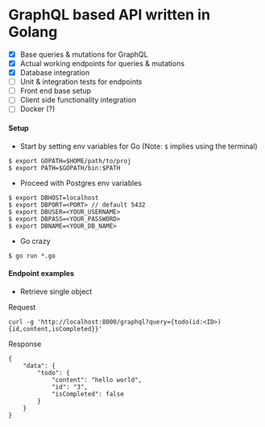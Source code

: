# GraphQL based API written in Golang

- [x] Base queries & mutations for GraphQL
- [x] Actual working endpoints for queries & mutations
- [x] Database integration
- [ ] Unit & integration tests for endpoints
- [ ] Front end base setup
- [ ] Client side functionality integration
- [ ] Docker (?)

#### Setup

* Start by setting env variables for Go (Note: `$` implies using the terminal)

```
$ export GOPATH=$HOME/path/to/proj
$ export PATH=$GOPATH/bin:$PATH
```

* Proceed with Postgres env variables

```
$ export DBHOST=localhost
$ export DBPORT=<PORT> // default 5432
$ export DBUSER=<YOUR_USERNAME>
$ export DBPASS=<YOUR_PASSWORD>
$ export DBNAME=<YOUR_DB_NAME>
```

* Go crazy

```
$ go run *.go
```

#### Endpoint examples

* Retrieve single object

Request
```
curl -g 'http://localhost:8000/graphql?query={todo(id:<ID>){id,content,isCompleted}}'
```

Response
```
{
	"data": {
		"todo": {
			"content": "hello world",
			"id": "3",
			"isCompleted": false
		}
	}
}
```

